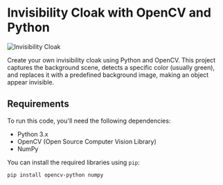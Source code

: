 # Invisibility Cloak with OpenCV and Python

![Invisibility Cloak](cloak.gif)

Create your own invisibility cloak using Python and OpenCV. This project captures the background scene, detects a specific color (usually green), and replaces it with a predefined background image, making an object appear invisible.

## Requirements

To run this code, you'll need the following dependencies:

- Python 3.x
- OpenCV (Open Source Computer Vision Library)
- NumPy

You can install the required libraries using `pip`:

```bash
pip install opencv-python numpy

